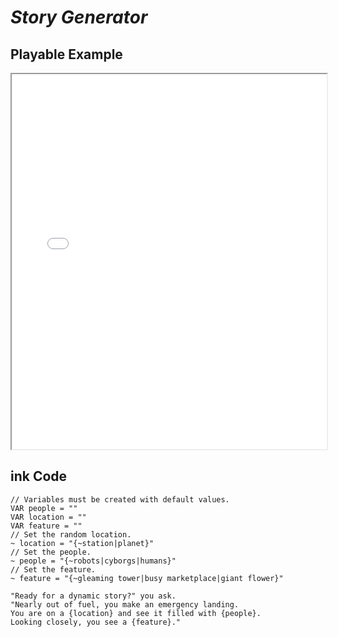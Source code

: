# *Story Generator*

## Playable Example

<iframe
  src="/examples/generator/"
  style="width:100%; height:600px;"
></iframe>

## ink Code

```ink
// Variables must be created with default values.
VAR people = ""
VAR location = ""
VAR feature = ""
// Set the random location.
~ location = "{~station|planet}"
// Set the people.
~ people = "{~robots|cyborgs|humans}"
// Set the feature.
~ feature = "{~gleaming tower|busy marketplace|giant flower}"

"Ready for a dynamic story?" you ask.
"Nearly out of fuel, you make an emergency landing.
You are on a {location} and see it filled with {people}.
Looking closely, you see a {feature}."
```
